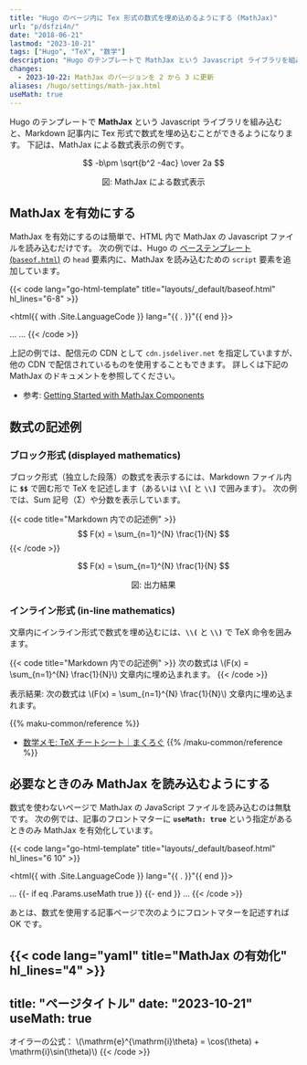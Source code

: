 ```yaml
---
title: "Hugo のページ内に Tex 形式の数式を埋め込めるようにする (MathJax)"
url: "p/dsfzi4n/"
date: "2018-06-21"
lastmod: "2023-10-21"
tags: ["Hugo", "TeX", "数学"]
description: "Hugo のテンプレートで MathJax という Javascript ライブラリを組み込むと、記事内に Tex 形式の数式を埋め込むことができるようになります。"
changes:
  - 2023-10-22: MathJax のバージョンを 2 から 3 に更新
aliases: /hugo/settings/math-jax.html
useMath: true
---
```


Hugo のテンプレートで __MathJax__ という Javascript ライブラリを組み込むと、Markdown 記事内に Tex 形式で数式を埋め込むことができるようになります。
下記は、MathJax による数式表示の例です。

$$
-b\pm \sqrt{b^2 -4ac} \over 2a
$$
<center>図: MathJax による数式表示</center>


MathJax を有効にする
----

MathJax を有効にするのは簡単で、HTML 内で MathJax の Javascript ファイルを読み込むだけです。
次の例では、Hugo の [ベーステンプレート (`baseof.html`)](/p/bbxj5pa/) の `head` 要素内に、MathJax を読み込むための `script` 要素を追加しています。

{{< code lang="go-html-template" title="layouts/_default/baseof.html" hl_lines="6-8" >}}
<!DOCTYPE html>
<html{{ with .Site.LanguageCode }} lang="{{ . }}"{{ end }}>
<head>
  <meta charset="UTF-8">
  ...
  <script type="text/javascript" id="MathJax-script" async
    src="https://cdn.jsdelivr.net/npm/mathjax@3/es5/tex-mml-chtml.js">
  </script>
</head>
<body>
  ...
</body>
</html>
{{< /code >}}

上記の例では、配信元の CDN として `cdn.jsdeliver.net` を指定していますが、他の CDN で配信されているものを使用することもできます。
詳しくは下記の MathJax のドキュメントを参照してください。

- 参考: [Getting Started with MathJax Components](https://docs.mathjax.org/en/latest/web/start.html)


数式の記述例
----

### ブロック形式 (displayed mathematics)

ブロック形式（独立した段落）の数式を表示するには、Markdown ファイル内に __`$$`__ で囲む形で TeX を記述します（あるいは __`\\[`__ と __`\\]`__ で囲みます）。
次の例では、Sum 記号（Σ）や分数を表示しています。

{{< code title="Markdown 内での記述例" >}}
$$
F(x) = \sum_{n=1}^{N} \frac{1}{N}
$$
{{< /code >}}

$$
F(x) = \sum_{n=1}^{N} \frac{1}{N}
$$
<center>図: 出力結果</center>

### インライン形式 (in-line mathematics)

文章内にインライン形式で数式を埋め込むには、__`\\(`__ と __`\\)`__ で TeX 命令を囲みます。

{{< code title="Markdown 内での記述例" >}}
次の数式は \\(F(x) = \sum_{n=1}^{N} \frac{1}{N}\\) 文章内に埋め込まれます。
{{< /code >}}

表示結果: 次の数式は \\(F(x) = \sum_{n=1}^{N} \frac{1}{N}\\) 文章内に埋め込まれます。

{{% maku-common/reference %}}
- [数学メモ: TeX チートシート｜まくろぐ](https://maku.blog/p/oau2e7h/)
{{% /maku-common/reference %}}


必要なときのみ MathJax を読み込むようにする
----

数式を使わないページで MathJax の JavaScript ファイルを読み込むのは無駄です。
次の例では、記事のフロントマターに __`useMath: true`__ という指定があるときのみ MathJax を有効化しています。

{{< code lang="go-html-template" title="layouts/_default/baseof.html" hl_lines="6 10" >}}
<!DOCTYPE html>
<html{{ with .Site.LanguageCode }} lang="{{ . }}"{{ end }}>
<head>
  <meta charset="UTF-8">
  ...
  {{- if eq .Params.useMath true }}
  <script type="text/javascript" id="MathJax-script" async
    src="https://cdn.jsdelivr.net/npm/mathjax@3/es5/tex-mml-chtml.js">
  </script>
  {{- end }}
</head>
...
{{< /code >}}

あとは、数式を使用する記事ページで次のようにフロントマターを記述すれば OK です。

{{< code lang="yaml" title="MathJax の有効化" hl_lines="4" >}}
---
title: "ページタイトル"
date: "2023-10-21"
useMath: true
---

オイラーの公式： \\(\mathrm{e}^{\mathrm{i}\theta} = \cos(\theta) + \mathrm{i}\sin(\theta)\\)
{{< /code >}}

